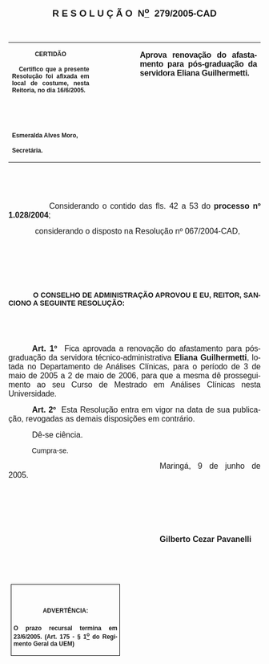 <body lang=PT-BR style='tab-interval:35.45pt'>

<div class=Section1>

<p class=MsoNormal align=center style='text-align:center'><b style='mso-bidi-font-weight:
normal'><span style='font-size:14.0pt;mso-bidi-font-size:10.0pt;font-family:
Arial;mso-bidi-font-family:"Times New Roman"'><![if !supportEmptyParas]>&nbsp;<![endif]><o:p></o:p></span></b></p>

<p class=MsoNormal align=center style='text-align:center'><b style='mso-bidi-font-weight:
normal'><span style='font-size:14.0pt;mso-bidi-font-size:10.0pt;font-family:
Arial;mso-bidi-font-family:"Times New Roman"'>R E S O L U Ç Ã O<span
style="mso-spacerun: yes">  </span>N<u><sup>o</sup></u><span
style="mso-spacerun: yes">  </span>279/2005-CAD<o:p></o:p></span></b></p>

<p class=BodyText21><span style='font-family:Arial;mso-bidi-font-family:"Times New Roman"'><![if !supportEmptyParas]>&nbsp;<![endif]><o:p></o:p></span></p>

<table border=0 cellspacing=0 cellpadding=0 style='border-collapse:collapse;
 mso-padding-alt:0cm 5.4pt 0cm 5.4pt'>
 <tr>
  <td width=196 valign=top style='width:147.15pt;padding:0cm 5.4pt 0cm 5.4pt'>
  <p class=MsoNormal align=center style='text-align:center'><b
  style='mso-bidi-font-weight:normal'><span style='font-size:9.0pt;mso-bidi-font-size:
  10.0pt;font-family:Arial;mso-bidi-font-family:"Times New Roman"'>CERTIDÃO<o:p></o:p></span></b></p>
  <p class=MsoNormal style='text-align:justify'><b style='mso-bidi-font-weight:
  normal'><span style='font-size:9.0pt;mso-bidi-font-size:10.0pt;font-family:
  Arial;mso-bidi-font-family:"Times New Roman"'><span style="mso-spacerun:
  yes">   </span>Certifico que a presente Resolução foi afixada em local de
  costume, nesta Reitoria, no dia 16/6/2005.<o:p></o:p></span></b></p>
  <p class=MsoNormal><b style='mso-bidi-font-weight:normal'><span
  style='font-size:9.0pt;mso-bidi-font-size:10.0pt;font-family:Arial;
  mso-bidi-font-family:"Times New Roman"'><![if !supportEmptyParas]>&nbsp;<![endif]><o:p></o:p></span></b></p>
  <p class=MsoNormal><b style='mso-bidi-font-weight:normal'><span
  style='font-size:9.0pt;mso-bidi-font-size:10.0pt;font-family:Arial;
  mso-bidi-font-family:"Times New Roman"'><![if !supportEmptyParas]>&nbsp;<![endif]><o:p></o:p></span></b></p>
  <p class=MsoNormal><b style='mso-bidi-font-weight:normal'><span
  style='font-size:9.0pt;mso-bidi-font-size:10.0pt;font-family:Arial;
  mso-bidi-font-family:"Times New Roman"'>Esmeralda Alves Moro,<o:p></o:p></span></b></p>
  <p class=MsoNormal><b style='mso-bidi-font-weight:normal'><span
  style='font-size:9.0pt;mso-bidi-font-size:10.0pt;font-family:Arial;
  mso-bidi-font-family:"Times New Roman"'>Secretária.<o:p></o:p></span></b></p>
  </td>
  <td width=104 valign=top style='width:78.0pt;padding:0cm 5.4pt 0cm 5.4pt'>
  <p class=MsoNormal style='margin-right:-5.4pt'><![if !supportEmptyParas]>&nbsp;<![endif]><span
  style='font-size:11.0pt;mso-bidi-font-size:10.0pt;font-family:Arial;
  mso-bidi-font-family:"Times New Roman"'><o:p></o:p></span></p>
  </td>
  <td width=312 valign=top style='width:233.85pt;padding:0cm 5.4pt 0cm 5.4pt'>
  <p class=MsoNormal style='text-align:justify'><b style='mso-bidi-font-weight:
  normal'><span style='font-size:12.0pt;mso-bidi-font-size:10.0pt;font-family:
  Arial;mso-bidi-font-family:"Times New Roman";letter-spacing:-.2pt'>Aprova
  renovação do afastamento para pós-graduação da servidora Eliana Guilhermetti.</span></b><b
  style='mso-bidi-font-weight:normal'><span style='font-size:12.0pt;mso-bidi-font-size:
  10.0pt;font-family:Arial;mso-bidi-font-family:"Times New Roman"'><o:p></o:p></span></b></p>
  </td>
 </tr>
</table>

<p class=BodyText21><span style='font-family:Arial;mso-bidi-font-family:"Times New Roman"'><![if !supportEmptyParas]>&nbsp;<![endif]><o:p></o:p></span></p>

<p class=BodyText21><span style='font-family:Arial;mso-bidi-font-family:"Times New Roman"'><![if !supportEmptyParas]>&nbsp;<![endif]><o:p></o:p></span></p>

<p class=MsoNormal style='margin-right:-.05pt;text-align:justify'><span
style='font-size:12.0pt;mso-bidi-font-size:10.0pt'><span style='mso-tab-count:
1'>            </span></span><span style='font-size:12.0pt;mso-bidi-font-size:
10.0pt;font-family:Arial;mso-bidi-font-family:"Times New Roman"'>Considerando o
contido das fls. 42 a 53 do <b style='mso-bidi-font-weight:normal'>processo nº
1.028/2004</b><span style='mso-bidi-font-weight:bold'>;<o:p></o:p></span></span></p>

<p class=MsoNormal style='margin-right:-.05pt;text-align:justify'><span
style='font-size:12.0pt;mso-bidi-font-size:10.0pt;font-family:Arial;mso-bidi-font-family:
"Times New Roman"'><span style='mso-tab-count:1'>            </span>considerando
o disposto na Resolução nº 067/2004-CAD,<o:p></o:p></span></p>

<p class=MsoNormal style='margin-right:-.05pt;text-align:justify'><span
style='font-size:12.0pt;mso-bidi-font-size:10.0pt;font-family:Arial;mso-bidi-font-family:
"Times New Roman"'><![if !supportEmptyParas]>&nbsp;<![endif]><o:p></o:p></span></p>

<p class=MsoNormal style='margin-right:-.05pt;text-align:justify'><span
style='font-size:12.0pt;mso-bidi-font-size:10.0pt;font-family:Arial;mso-bidi-font-family:
"Times New Roman"'><![if !supportEmptyParas]>&nbsp;<![endif]><o:p></o:p></span></p>

<p class=MsoNormal style='margin-right:-.05pt;text-align:justify'><span
style='font-size:12.0pt;mso-bidi-font-size:10.0pt;font-family:Arial;mso-bidi-font-family:
"Times New Roman"'><![if !supportEmptyParas]>&nbsp;<![endif]><o:p></o:p></span></p>

<p class=MsoBodyTextIndent style='text-align:justify;text-indent:0cm;
line-height:normal'><span style='font-family:Arial;mso-bidi-font-family:"Times New Roman"'><span
style='mso-tab-count:1'>            </span><b style='mso-bidi-font-weight:normal'>O
CONSELHO DE ADMINISTRAÇÃO APROVOU E EU, REITOR, SANCIONO A SEGUINTE RESOLUÇÃO:<o:p></o:p></b></span></p>

<p class=BodyText21 style='mso-pagination:none'><span style='font-family:Arial;
mso-bidi-font-family:"Times New Roman";layout-grid-mode:line'><![if !supportEmptyParas]>&nbsp;<![endif]><o:p></o:p></span></p>

<p class=BodyText21 style='mso-pagination:none'><span style='font-family:Arial;
mso-bidi-font-family:"Times New Roman";layout-grid-mode:line'><![if !supportEmptyParas]>&nbsp;<![endif]><o:p></o:p></span></p>

<p class=MsoNormal style='text-align:justify;text-indent:35.4pt'><b
style='mso-bidi-font-weight:normal'><span style='font-size:12.0pt;mso-bidi-font-size:
10.0pt;font-family:Arial;mso-bidi-font-family:"Times New Roman";letter-spacing:
.1pt'>Art. 1º</span></b><span style='font-size:12.0pt;mso-bidi-font-size:10.0pt;
font-family:Arial;mso-bidi-font-family:"Times New Roman";letter-spacing:.1pt'><span
style="mso-spacerun: yes">  </span></span><span style='font-size:12.0pt;
mso-bidi-font-size:10.0pt;font-family:Arial;mso-bidi-font-family:"Times New Roman";
letter-spacing:-.1pt'>Fica aprovada a renovação do afastamento para
pós-graduação da servidora técnico-administrativa <b>Eliana Guilhermetti</b>,
lotada no Departamento de Análises Clínicas, para o período de 3 de maio de
2005 a 2 de maio de 2006, para que a mesma dê prosseguimento ao seu Curso de
Mestrado em Análises Clínicas nesta Universidade.<o:p></o:p></span></p>

<p class=MsoNormal style='text-align:justify;text-indent:35.4pt'><b
style='mso-bidi-font-weight:normal'><span style='font-size:12.0pt;mso-bidi-font-size:
10.0pt;font-family:Arial;mso-bidi-font-family:"Times New Roman"'>Art. 2º<span
style="mso-spacerun: yes">  </span></span></b><span style='font-size:12.0pt;
mso-bidi-font-size:10.0pt;font-family:Arial;mso-bidi-font-family:"Times New Roman"'>Esta
Resolução entra em vigor na data de sua publicação, revogadas as demais
disposições em contrário.<o:p></o:p></span></p>

<p class=MsoNormal style='text-align:justify;text-indent:35.45pt'><span
style='font-size:12.0pt;mso-bidi-font-size:10.0pt;font-family:Arial;mso-bidi-font-family:
"Times New Roman"'>Dê-se ciência.<o:p></o:p></span></p>

<p class=BodyText21 style='mso-pagination:none'><span style='font-family:Arial;
mso-bidi-font-family:"Times New Roman";layout-grid-mode:line'><span
style='mso-tab-count:1'>            </span>Cumpra-se.<o:p></o:p></span></p>

<p class=MsoNormal style='text-align:justify;text-indent:8.0cm'><span
style='font-size:12.0pt;mso-bidi-font-size:10.0pt;font-family:Arial;mso-bidi-font-family:
"Times New Roman"'>Maringá, 9 de junho de 2005.<o:p></o:p></span></p>

<p class=MsoNormal style='text-align:justify;text-indent:8.0cm'><b
style='mso-bidi-font-weight:normal'><span style='font-size:12.0pt;mso-bidi-font-size:
10.0pt;font-family:Arial;mso-bidi-font-family:"Times New Roman"'><![if !supportEmptyParas]>&nbsp;<![endif]><o:p></o:p></span></b></p>

<p class=MsoNormal style='text-align:justify;text-indent:8.0cm'><b
style='mso-bidi-font-weight:normal'><span style='font-size:12.0pt;mso-bidi-font-size:
10.0pt;font-family:Arial;mso-bidi-font-family:"Times New Roman"'><![if !supportEmptyParas]>&nbsp;<![endif]><o:p></o:p></span></b></p>

<p class=MsoNormal style='text-align:justify;text-indent:8.0cm'><b
style='mso-bidi-font-weight:normal'><span style='font-size:12.0pt;mso-bidi-font-size:
10.0pt;font-family:Arial;mso-bidi-font-family:"Times New Roman"'><![if !supportEmptyParas]>&nbsp;<![endif]><o:p></o:p></span></b></p>

<p class=MsoNormal style='text-align:justify;text-indent:8.0cm'><b
style='mso-bidi-font-weight:normal'><span style='font-size:12.0pt;mso-bidi-font-size:
10.0pt;font-family:Arial;mso-bidi-font-family:"Times New Roman"'>Gilberto Cezar
Pavanelli<o:p></o:p></span></b></p>

<p class=MsoNormal style='text-align:justify'><b style='mso-bidi-font-weight:
normal'><span style='font-size:12.0pt;mso-bidi-font-size:10.0pt;font-family:
Arial;mso-bidi-font-family:"Times New Roman"'><![if !supportEmptyParas]>&nbsp;<![endif]><o:p></o:p></span></b></p>

<p class=MsoNormal style='text-align:justify'><b style='mso-bidi-font-weight:
normal'><span style='font-size:12.0pt;mso-bidi-font-size:10.0pt;font-family:
Arial;mso-bidi-font-family:"Times New Roman"'><![if !supportEmptyParas]>&nbsp;<![endif]><o:p></o:p></span></b></p>

<table border=1 cellspacing=0 cellpadding=0 style='margin-left:3.5pt;
 border-collapse:collapse;border:none;mso-border-alt:solid windowtext .5pt;
 mso-padding-alt:0cm 3.5pt 0cm 3.5pt'>
 <tr>
  <td width=207 valign=top style='width:155.6pt;border:solid windowtext .5pt;
  padding:0cm 3.5pt 0cm 3.5pt'>
  <h1 align=center style='text-align:center'><span style='font-size:9.0pt;
  mso-bidi-font-size:10.0pt;font-family:Arial;mso-bidi-font-family:"Times New Roman"'>ADVERTÊNCIA:<o:p></o:p></span></h1>
  <p class=MsoNormal style='text-align:justify'><b style='mso-bidi-font-weight:
  normal'><span style='font-size:9.0pt;mso-bidi-font-size:10.0pt;font-family:
  Arial;mso-bidi-font-family:"Times New Roman"'>O prazo recursal termina em 23/6/2005.
  (Art. 175 - § 1<u><sup>o</sup></u> do Regimento Geral da UEM)</span></b><span
  style='font-size:9.0pt;mso-bidi-font-size:10.0pt;font-family:Arial;
  mso-bidi-font-family:"Times New Roman"'><o:p></o:p></span></p>
  </td>
 </tr>
</table>

<p class=MsoNormal><span style='font-size:12.0pt;mso-bidi-font-size:10.0pt;
font-family:Arial;mso-bidi-font-family:"Times New Roman"'><![if !supportEmptyParas]>&nbsp;<![endif]><o:p></o:p></span></p>

</div>

</body>

